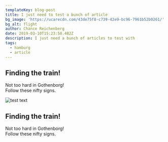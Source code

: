 ```yaml
---
templateKey: blog-post
title: I just need to test a bunch of article
bg_image: 'https://ucarecdn.com/43de75f8-c739-42e9-bc96-7961b52b0261/'
bg_alt: flight
author: Chance Reichenberg
date: 2019-03-10T15:23:58.482Z
description: I just need a bunch of articles to test with
tags:
  - hamburg
  - article
---
```

<div class="article-text">
<h2>Finding the train!</h2>
<p>
Not too hard in Gothenborg!
<br/>
Follow these nifty signs.
</p>
</div>

![test text](https://ucarecdn.com/d1a49396-ba1d-4625-b186-c63d73731489/)

<div class="article-text">
<h2>Finding the train!</h2>
<p>
Not too hard in Gothenborg!
<br/>
Follow these nifty signs.
</p>
</div>
